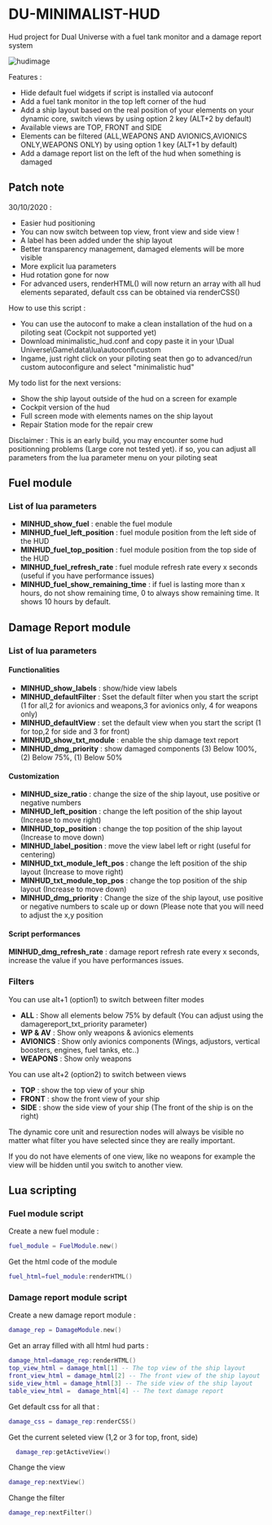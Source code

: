 # DU-MINIMALIST-HUD
Hud project for Dual Universe with a fuel tank monitor and a damage report system

![hudimage](https://raw.githubusercontent.com/Catharius/DU-MINIMALIST-HUD/main/images/top_all.jpg)

Features :
* Hide default fuel widgets if script is installed via autoconf
* Add a fuel tank monitor in the top left corner of the hud
* Add a ship layout based on the real position of your elements on your dynamic core, switch views by using option 2 key (ALT+2 by default)
* Available views are TOP, FRONT and SIDE
* Elements can be filtered (ALL,WEAPONS AND AVIONICS,AVIONICS ONLY,WEAPONS ONLY) by using option 1 key (ALT+1 by default)
* Add a damage report list on the left of the hud when something is damaged

## Patch note
30/10/2020 : 
* Easier hud positioning
* You can now switch between top view, front view and side view !
* A label has been added under the ship layout
* Better transparency management, damaged elements will be more visible
* More explicit lua parameters
* Hud rotation gone for now
* For advanced users, renderHTML() will now return an array with all hud elements separated, default css can be obtained via renderCSS()

How to use this script :
* You can use the autoconf to make a clean installation of the hud on a piloting seat (Cockpit not supported yet)
* Download minimalistic_hud.conf and copy paste it in your \Dual Universe\Game\data\lua\autoconf\custom
* Ingame, just right click on your piloting seat then go to advanced/run custom autoconfigure and select "minimalistic hud"

My todo list for the next versions:
* Show the ship layout outside of the hud  on a screen for example
* Cockpit version of the hud
* Full screen mode with elements names on the ship layout
* Repair Station mode for the repair crew

Disclaimer : This is an early build, you may encounter some hud positionning problems (Large core not tested yet). if so, you can adjust all parameters from the lua parameter menu on your piloting seat

## Fuel module
### List of lua parameters
* **MINHUD_show_fuel** : enable the fuel module
* **MINHUD_fuel_left_position** : fuel module position from the left side of the HUD
* **MINHUD_fuel_top_position** : fuel module position from the top side of the HUD
* **MINHUD_fuel_refresh_rate** : fuel module refresh rate every x seconds (useful if you have performance issues) 
* **MINHUD_fuel_show_remaining_time** : if fuel is lasting more than x hours, do not show remaining time, 0 to always show remaining time. It shows 10 hours by default.

## Damage Report module
### List of lua parameters
#### Functionalities
* **MINHUD_show_labels** : show/hide view labels
* **MINHUD_defaultFilter** : Sset the default filter when you start the script (1 for all,2 for avionics and weapons,3 for avionics only, 4 for weapons only)
* **MINHUD_defaultView** : set the default view when you start the script (1 for top,2 for side and 3 for front)
* **MINHUD_show_txt_module** : enable the ship damage text report
* **MINHUD_dmg_priority** : show damaged components (3) Below 100%, (2) Below 75%, (1) Below 50%
#### Customization
* **MINHUD_size_ratio** : change the size of the ship layout, use positive or negative numbers
* **MINHUD_left_position** : change the left position of the ship layout (Increase to move right)
* **MINHUD_top_position** : change the top position of the ship layout (Increase to move down)
* **MINHUD_label_position** : move the view label left or right (useful for centering)
* **MINHUD_txt_module_left_pos** : change the left position of the ship layout (Increase to move right)   
* **MINHUD_txt_module_top_pos** : change the top position of the ship layout (Increase to move down)
* **MINHUD_dmg_priority** : Change the size of the ship layout, use positive or negative numbers to scale up or down (Please note that you will need to adjust the x,y position
#### Script performances
**MINHUD_dmg_refresh_rate** : damage report refresh rate every x seconds, increase the value if you have performances issues.

### Filters
You can use alt+1 (option1) to switch between filter modes
* **ALL** : Show all elements below 75% by default (You can adjust using the damagereport_txt_priority parameter)
* **WP & AV** : Show only weapons & avionics elements
* **AVIONICS**  : Show only avionics components (Wings, adjustors, vertical boosters, engines, fuel tanks, etc..)
* **WEAPONS** : Show only weapons

You can use alt+2 (option2) to switch between views
* **TOP** : show the top view of your ship
* **FRONT** : show the front view of your ship
* **SIDE** : show the side view of your ship (The front of the ship is on the right)

The dynamic core unit and resurection nodes will always be visible no matter what filter you have selected since they are really important.

If you do not have elements of one view, like no weapons for example the view will be hidden until you switch to another view.

## Lua scripting

### Fuel module script
Create a new fuel module :
```lua
fuel_module = FuelModule.new()
```
Get the html code of the module
```lua
fuel_html=fuel_module:renderHTML()
```

### Damage report module script
Create a new damage report module :
```lua
damage_rep = DamageModule.new()
```
Get an array filled with all html hud parts :
```lua
damage_html=damage_rep:renderHTML()
top_view_html = damage_html[1] -- The top view of the ship layout
front_view_html = damage_html[2] -- The front view of the ship layout
side_view_html = damage_html[3] -- The side view of the ship layout
table_view_html =  damage_html[4] -- The text damage report
```
Get default css for all that :
```lua
damage_css = damage_rep:renderCSS()
```
Get the current seleted view (1,2 or 3 for top, front, side)
```lua
  damage_rep:getActiveView()
```
Change the view
```lua
damage_rep:nextView()
```

Change the filter
```lua
damage_rep:nextFilter()
```


